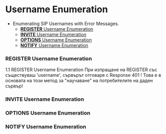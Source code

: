 # Username Enumeration

* Enumerating SIP Usernames with Error Messages.
  - [**REGISTER** Username Enumeration](register-username-enumeration)
  - [**INVITE**  Username Enumeration](invite-username-enumeration)
  - [**OPTIONS** Username Enumeration](options-username-enumeration)
  - [**NOTIFY**  Username Enumeration](notify-username-enumeration)


### **REGISTER** Username Enumeration
   
1.1 REGISTER Username Enumeration
  При изпращане на REGISTER със съществуваш 'username',
  сървърът отговаря с Response 401 !
  Това е в основата
  на този метод за "научаване" на потребителите на даден сървър!

### **INVITE** Username Enumeration


### **OPTIONS** Username Enumeration


### **NOTIFY** Username Enumeration